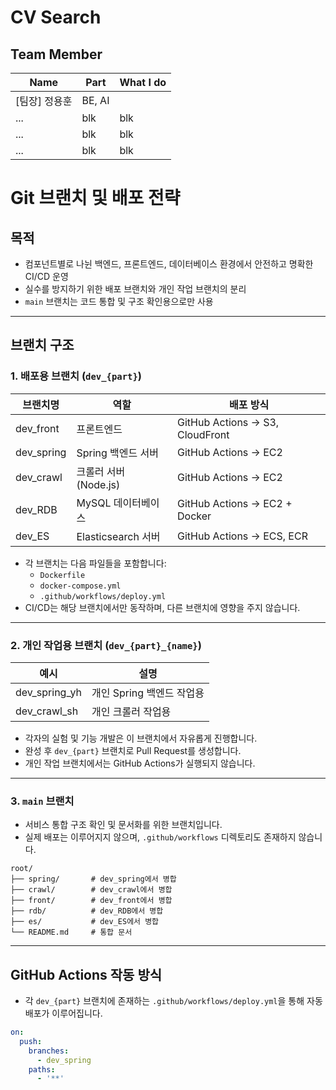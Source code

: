 # CV Search

## Team Member

<table>
<thead>
<tr>
<th>Name</th>
<th>Part</th>
<th>What I do</th>
</tr>
</thead>
<tfoot>
<tbody>
<tr>
<td>[팀장] 정용훈</td>
<td>BE, AI</td>
<td></td>
</tr>
<tr>
<td>...</td>
<td>blk</td>
<td>blk</td>
</tr>
<tr>
<td>...</td>
<td>blk</td>
<td>blk</td>
</tr>
<tr>
<td>...</td>
<td>blk</td>
<td>blk</td>
</tr>
</tbody>
</table>

# Git 브랜치 및 배포 전략

## 목적

- 컴포넌트별로 나뉜 백엔드, 프론트엔드, 데이터베이스 환경에서 안전하고 명확한 CI/CD 운영
- 실수를 방지하기 위한 배포 브랜치와 개인 작업 브랜치의 분리
- `main` 브랜치는 코드 통합 및 구조 확인용으로만 사용

---

## 브랜치 구조

### 1. 배포용 브랜치 (`dev_{part}`)

| 브랜치명     | 역할                    | 배포 방식                        |
|--------------|-------------------------|----------------------------------|
| dev_front    | 프론트엔드              | GitHub Actions → S3, CloudFront |
| dev_spring   | Spring 백엔드 서버      | GitHub Actions → EC2            |
| dev_crawl    | 크롤러 서버 (Node.js)   | GitHub Actions → EC2            |
| dev_RDB      | MySQL 데이터베이스      | GitHub Actions → EC2 + Docker   |
| dev_ES       | Elasticsearch 서버      | GitHub Actions → ECS, ECR       |

- 각 브랜치는 다음 파일들을 포함합니다:
  - `Dockerfile`
  - `docker-compose.yml`
  - `.github/workflows/deploy.yml`
- CI/CD는 해당 브랜치에서만 동작하며, 다른 브랜치에 영향을 주지 않습니다.

---

### 2. 개인 작업용 브랜치 (`dev_{part}_{name}`)

| 예시                  | 설명                    |
|------------------------|-------------------------|
| dev_spring_yh   | 개인 Spring 백엔드 작업용 |
| dev_crawl_sh        | 개인 크롤러 작업용       |

- 각자의 실험 및 기능 개발은 이 브랜치에서 자유롭게 진행합니다.
- 완성 후 `dev_{part}` 브랜치로 Pull Request를 생성합니다.
- 개인 작업 브랜치에서는 GitHub Actions가 실행되지 않습니다.

---

### 3. `main` 브랜치

- 서비스 통합 구조 확인 및 문서화를 위한 브랜치입니다.
- 실제 배포는 이루어지지 않으며, `.github/workflows` 디렉토리도 존재하지 않습니다.

```
root/
├── spring/       # dev_spring에서 병합
├── crawl/        # dev_crawl에서 병합
├── front/        # dev_front에서 병합
├── rdb/          # dev_RDB에서 병합
├── es/           # dev_ES에서 병합
└── README.md     # 통합 문서
```

---

## GitHub Actions 작동 방식

- 각 `dev_{part}` 브랜치에 존재하는 `.github/workflows/deploy.yml`을 통해 자동 배포가 이루어집니다.

```yaml
on:
  push:
    branches:
      - dev_spring
    paths:
      - '**'
